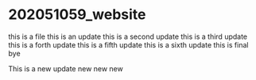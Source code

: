 # 202051059_website
this is a file 
this is an update
this is a second update
this is a third update
this is a forth update
this is a fifth update
this is a sixth update
this is final bye


This is a new update new new new
